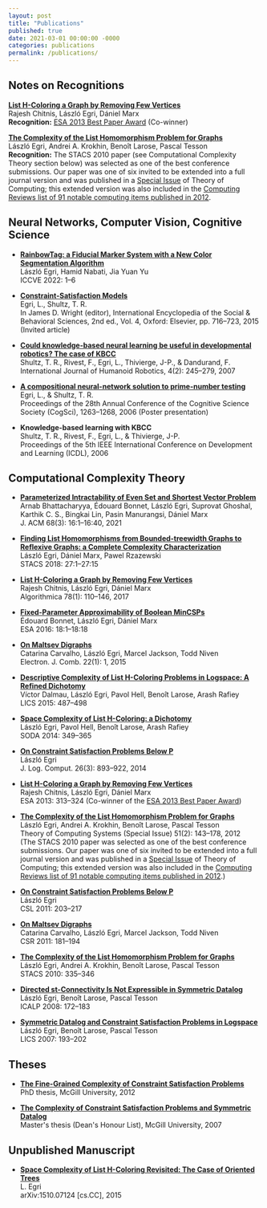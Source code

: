 ```yaml
---
layout: post
title: "Publications"
published: true
date: 2021-03-01 00:00:00 -0000
categories: publications
permalink: /publications/
---
```


## Notes on Recognitions

**[List H-Coloring a Graph by Removing Few Vertices](https://doi.org/10.1007/978-3-642-40450-4_27)**  
Rajesh Chitnis, László Egri, Dániel Marx  
**Recognition:** [ESA 2013 Best Paper Award](https://www.eatcs.org/index.php/best-esa-paper) (Co-winner)

**[The Complexity of the List Homomorphism Problem for Graphs](https://doi.org/10.1007/s00224-011-9333-8)**  
László Egri, Andrei A. Krokhin, Benoît Larose, Pascal Tesson  
**Recognition:** The STACS 2010 paper (see Computational Complexity Theory section below) was selected as one of the best conference submissions. Our paper was one of six invited to be extended into a full journal version and was published in a [Special Issue](https://link.springer.com/article/10.1007/s00224-012-9401-8) of Theory of Computing; this extended version was also included in the [Computing Reviews list of 91 notable computing items published in 2012](http://www.computingreviews.com/recommend/bestof/notableitems_2012.cfm).

## Neural Networks, Computer Vision, Cognitive Science 

- **[RainbowTag: a Fiducial Marker System with a New Color Segmentation Algorithm](https://ieeexplore.ieee.org/document/9743123)**  
  László Egri, Hamid Nabati, Jia Yuan Yu  
  ICCVE 2022: 1–6

- **[Constraint-Satisfaction Models](https://www.sciencedirect.com/science/article/abs/pii/B9780080970868430230?via%3Dihub)**  
  Egri, L., Shultz, T. R.  
  In James D. Wright (editor), International Encyclopedia of the Social & Behavioral Sciences, 2nd ed., Vol. 4, Oxford: Elsevier, pp. 716–723, 2015 (Invited article)

- **[Could knowledge-based neural learning be useful in developmental robotics? The case of KBCC](https://doi.org/10.1142/S0219843607001035)**  
  Shultz, T. R., Rivest, F., Egri, L., Thivierge, J-P., & Dandurand, F.  
  International Journal of Humanoid Robotics, 4(2): 245–279, 2007

- **[A compositional neural-network solution to prime-number testing](https://escholarship.org/uc/item/5sg7n4ww)**  
  Egri, L., & Shultz, T. R.  
  Proceedings of the 28th Annual Conference of the Cognitive Science Society (CogSci), 1263–1268, 2006 (Poster presentation)

- **Knowledge-based learning with KBCC**  
  Shultz, T. R., Rivest, F., Egri, L., & Thivierge, J-P.  
  Proceedings of the 5th IEEE International Conference on Development and Learning (ICDL), 2006

## Computational Complexity Theory

- **[Parameterized Intractability of Even Set and Shortest Vector Problem](https://dl.acm.org/doi/10.1145/3444942)**  
  Arnab Bhattacharyya, Édouard Bonnet, László Egri, Suprovat Ghoshal, Karthik C. S., Bingkai Lin, Pasin Manurangsi, Dániel Marx  
  J. ACM 68(3): 16:1–16:40, 2021

- **[Finding List Homomorphisms from Bounded-treewidth Graphs to Reflexive Graphs: a Complete Complexity Characterization](https://drops.dagstuhl.de/entities/document/10.4230/LIPIcs.STACS.2018.27)**  
  László Egri, Dániel Marx, Pawel Rzazewski  
  STACS 2018: 27:1–27:15

- **[List H-Coloring a Graph by Removing Few Vertices](https://doi.org/10.1007/s00453-016-0139-6)**  
  Rajesh Chitnis, László Egri, Dániel Marx  
  Algorithmica 78(1): 110–146, 2017

- **[Fixed-Parameter Approximability of Boolean MinCSPs](https://drops.dagstuhl.de/storage/00lipics/lipics-vol057-esa2016/LIPIcs.ESA.2016.18/LIPIcs.ESA.2016.18.pdf)**  
  Édouard Bonnet, László Egri, Dániel Marx  
  ESA 2016: 18:1–18:18

- **[On Maltsev Digraphs](https://doi.org/10.37236/4419)**  
  Catarina Carvalho, László Egri, Marcel Jackson, Todd Niven  
  Electron. J. Comb. 22(1): 1, 2015

- **[Descriptive Complexity of List H-Coloring Problems in Logspace: A Refined Dichotomy](https://ieeexplore.ieee.org/document/7174906)**  
  Víctor Dalmau, László Egri, Pavol Hell, Benoît Larose, Arash Rafiey  
  LICS 2015: 487–498

- **[Space Complexity of List H-Coloring: a Dichotomy](https://doi.org/10.1137/1.9781611973402.26)**  
  László Egri, Pavol Hell, Benoît Larose, Arash Rafiey  
  SODA 2014: 349–365

- **[On Constraint Satisfaction Problems Below P](https://doi.org/10.1093/logcom/exu003)**  
  László Egri  
  J. Log. Comput. 26(3): 893–922, 2014

- **[List H-Coloring a Graph by Removing Few Vertices](https://doi.org/10.1007/978-3-642-40450-4_27)**  
  Rajesh Chitnis, László Egri, Dániel Marx  
  ESA 2013: 313–324 (Co-winner of the [ESA 2013 Best Paper Award](https://www.eatcs.org/index.php/best-esa-paper))

- **[The Complexity of the List Homomorphism Problem for Graphs](https://doi.org/10.1007/s00224-011-9333-8)**  
  László Egri, Andrei A. Krokhin, Benoît Larose, Pascal Tesson  
  Theory of Computing Systems (Special Issue) 51(2): 143–178, 2012  
  (The STACS 2010 paper was selected as one of the best conference submissions. Our paper was one of six invited to be extended into a full journal version and was published in a [Special Issue](https://link.springer.com/article/10.1007/s00224-012-9401-8) of Theory of Computing; this extended version was also included in the [Computing Reviews list of 91 notable computing items published in 2012](http://www.computingreviews.com/recommend/bestof/notableitems_2012.cfm).)

- **[On Constraint Satisfaction Problems Below P](https://drops.dagstuhl.de/entities/document/10.4230/LIPIcs.CSL.2011.203)**  
  László Egri  
  CSL 2011: 203–217

- **[On Maltsev Digraphs](https://dl.acm.org/doi/abs/10.5555/2017990.2018004)**  
  Catarina Carvalho, László Egri, Marcel Jackson, Todd Niven  
  CSR 2011: 181–194

- **[The Complexity of the List Homomorphism Problem for Graphs](https://drops.dagstuhl.de/entities/document/10.4230/LIPIcs.STACS.2010.2467)**  
  László Egri, Andrei A. Krokhin, Benoît Larose, Pascal Tesson  
  STACS 2010: 335–346

- **[Directed st-Connectivity Is Not Expressible in Symmetric Datalog](https://doi.org/10.1007/978-3-540-70583-3_15)**  
  László Egri, Benoît Larose, Pascal Tesson  
  ICALP 2008: 172–183

- **[Symmetric Datalog and Constraint Satisfaction Problems in Logspace](https://ieeexplore.ieee.org/document/4276564)**  
  László Egri, Benoît Larose, Pascal Tesson  
  LICS 2007: 193–202

## Theses

- **[The Fine-Grained Complexity of Constraint Satisfaction Problems](https://escholarship.mcgill.ca/concern/theses/0z7091283?locale=en)**  
  PhD thesis, McGill University, 2012

- **[The Complexity of Constraint Satisfaction Problems and Symmetric Datalog](https://escholarship.mcgill.ca/concern/theses/nk322j95m)**  
  Master's thesis (Dean's Honour List), McGill University, 2007

## Unpublished Manuscript

- **[Space Complexity of List H-Coloring Revisited: The Case of Oriented Trees](https://arxiv.org/abs/1510.07124)**  
  L. Egri  
  arXiv:1510.07124 [cs.CC], 2015
